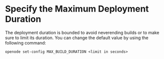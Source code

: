 # Specify the Maximum Deployment Duration

The deployment duration is bounded to avoid neverending builds or to make sure
to limit its duration. You can change the default value by using the 
following command:

    openode set-config MAX_BUILD_DURATION <limit in seconds>